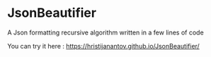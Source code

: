 # JsonBeautifier
A Json formatting recursive algorithm written in a few lines of code

You can try it here : https://hristijanantov.github.io/JsonBeautifier/ 
